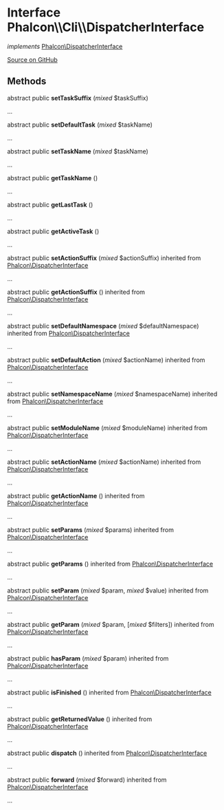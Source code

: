 <h1>Interface <strong>Phalcon\\Cli\\DispatcherInterface</strong></h1>

<p><em>implements</em> <a href="/[[language]]/[[version]]/api/Phalcon_DispatcherInterface">Phalcon\DispatcherInterface</a></p>

<p><a href="https://github.com/phalcon/cphalcon/blob/master/phalcon/cli/dispatcherinterface.zep" class="btn btn-default btn-sm" mark="crwd-mark">Source on GitHub</a></p>

<h2>Methods</h2>

<p>abstract public  <strong>setTaskSuffix</strong> (<em>mixed</em> $taskSuffix)</p>

<p>...</p>

<p>abstract public  <strong>setDefaultTask</strong> (<em>mixed</em> $taskName)</p>

<p>...</p>

<p>abstract public  <strong>setTaskName</strong> (<em>mixed</em> $taskName)</p>

<p>...</p>

<p>abstract public  <strong>getTaskName</strong> ()</p>

<p>...</p>

<p>abstract public  <strong>getLastTask</strong> ()</p>

<p>...</p>

<p>abstract public  <strong>getActiveTask</strong> ()</p>

<p>...</p>

<p>abstract public  <strong>setActionSuffix</strong> (<em>mixed</em> $actionSuffix) inherited from <a href="/[[language]]/[[version]]/api/Phalcon_DispatcherInterface">Phalcon\DispatcherInterface</a></p>

<p>...</p>

<p>abstract public  <strong>getActionSuffix</strong> () inherited from <a href="/[[language]]/[[version]]/api/Phalcon_DispatcherInterface">Phalcon\DispatcherInterface</a></p>

<p>...</p>

<p>abstract public  <strong>setDefaultNamespace</strong> (<em>mixed</em> $defaultNamespace) inherited from <a href="/[[language]]/[[version]]/api/Phalcon_DispatcherInterface">Phalcon\DispatcherInterface</a></p>

<p>...</p>

<p>abstract public  <strong>setDefaultAction</strong> (<em>mixed</em> $actionName) inherited from <a href="/[[language]]/[[version]]/api/Phalcon_DispatcherInterface">Phalcon\DispatcherInterface</a></p>

<p>...</p>

<p>abstract public  <strong>setNamespaceName</strong> (<em>mixed</em> $namespaceName) inherited from <a href="/[[language]]/[[version]]/api/Phalcon_DispatcherInterface">Phalcon\DispatcherInterface</a></p>

<p>...</p>

<p>abstract public  <strong>setModuleName</strong> (<em>mixed</em> $moduleName) inherited from <a href="/[[language]]/[[version]]/api/Phalcon_DispatcherInterface">Phalcon\DispatcherInterface</a></p>

<p>...</p>

<p>abstract public  <strong>setActionName</strong> (<em>mixed</em> $actionName) inherited from <a href="/[[language]]/[[version]]/api/Phalcon_DispatcherInterface">Phalcon\DispatcherInterface</a></p>

<p>...</p>

<p>abstract public  <strong>getActionName</strong> () inherited from <a href="/[[language]]/[[version]]/api/Phalcon_DispatcherInterface">Phalcon\DispatcherInterface</a></p>

<p>...</p>

<p>abstract public  <strong>setParams</strong> (<em>mixed</em> $params) inherited from <a href="/[[language]]/[[version]]/api/Phalcon_DispatcherInterface">Phalcon\DispatcherInterface</a></p>

<p>...</p>

<p>abstract public  <strong>getParams</strong> () inherited from <a href="/[[language]]/[[version]]/api/Phalcon_DispatcherInterface">Phalcon\DispatcherInterface</a></p>

<p>...</p>

<p>abstract public  <strong>setParam</strong> (<em>mixed</em> $param, <em>mixed</em> $value) inherited from <a href="/[[language]]/[[version]]/api/Phalcon_DispatcherInterface">Phalcon\DispatcherInterface</a></p>

<p>...</p>

<p>abstract public  <strong>getParam</strong> (<em>mixed</em> $param, [<em>mixed</em> $filters]) inherited from <a href="/[[language]]/[[version]]/api/Phalcon_DispatcherInterface">Phalcon\DispatcherInterface</a></p>

<p>...</p>

<p>abstract public  <strong>hasParam</strong> (<em>mixed</em> $param) inherited from <a href="/[[language]]/[[version]]/api/Phalcon_DispatcherInterface">Phalcon\DispatcherInterface</a></p>

<p>...</p>

<p>abstract public  <strong>isFinished</strong> () inherited from <a href="/[[language]]/[[version]]/api/Phalcon_DispatcherInterface">Phalcon\DispatcherInterface</a></p>

<p>...</p>

<p>abstract public  <strong>getReturnedValue</strong> () inherited from <a href="/[[language]]/[[version]]/api/Phalcon_DispatcherInterface">Phalcon\DispatcherInterface</a></p>

<p>...</p>

<p>abstract public  <strong>dispatch</strong> () inherited from <a href="/[[language]]/[[version]]/api/Phalcon_DispatcherInterface">Phalcon\DispatcherInterface</a></p>

<p>...</p>

<p>abstract public  <strong>forward</strong> (<em>mixed</em> $forward) inherited from <a href="/[[language]]/[[version]]/api/Phalcon_DispatcherInterface">Phalcon\DispatcherInterface</a></p>

<p>...</p>

